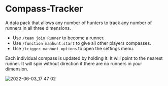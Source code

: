 # Compass-Tracker
A data pack that allows any number of hunters to track any number of runners in all three dimensions.

- Use `/team join Runner` to become a runner.
- Use `/function manhunt:start` to give all other players compasses.
- Use `/trigger manhunt-options` to open the settings menu.

Each individual compass is updated by holding it. It will point to the nearest runner. It will spin without direction if there are no runners in your dimension.

![2022-06-03_17 47 02](https://user-images.githubusercontent.com/79172597/172061011-94f2d10c-ed50-485c-b350-fcefc32ab7ea.png)
